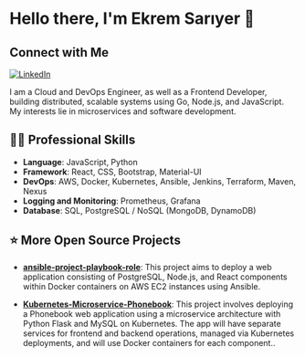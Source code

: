 # Hello there, I'm Ekrem Sarıyer :wave:
## Connect with Me
 [![LinkedIn](https://img.shields.io/badge/LinkedIn-0077B5?style=for-the-badge&logo=linkedin&logoColor=white)](https://www.linkedin.com/in/ekrem-sariyer/)
 
I am a Cloud and DevOps Engineer, as well as a Frontend Developer, building distributed, scalable systems using Go, Node.js, and JavaScript. My interests lie in microservices and software development.

## 🧑‍💻 Professional Skills
- **Language**: JavaScript, Python
- **Framework**: React, CSS, Bootstrap, Material-UI
- **DevOps**: AWS, Docker, Kubernetes, Ansible, Jenkins, Terraform, Maven, Nexus
- **Logging and Monitoring**: Prometheus, Grafana
- **Database**: SQL, PostgreSQL / NoSQL (MongoDB, DynamoDB)
 
## :star:️ More Open Source Projects
- [**ansible-project-playbook-role**](https://github.com/ekrem0691/ansible-project-playbook-role): This project aims to deploy a web application consisting of PostgreSQL, Node.js, and React components within Docker containers on AWS EC2 instances using Ansible.
 
- [**Kubernetes-Microservice-Phonebook**](https://github.com/ekrem0691/Kubernetes-Microservice-Phonebook): This project involves deploying a Phonebook web application using a microservice architecture with Python Flask and MySQL on Kubernetes. The app will have separate services for frontend and backend operations, managed via Kubernetes deployments, and will use Docker containers for each component..
